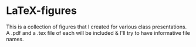 # LaTeX-figures
This is a collection of figures that I created for various class presentations.  A .pdf and a .tex file of each will be included & I'll try to have informative file names.
